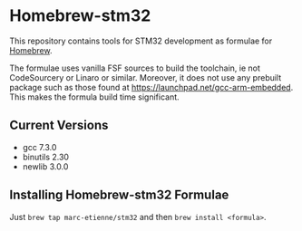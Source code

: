 Homebrew-stm32
============
This repository contains tools for STM32 development as formulae for [Homebrew](https://github.com/mxcl/homebrew).

The formulae uses vanilla FSF sources to build the toolchain, ie not CodeSourcery or Linaro or similar.
Moreover, it does not use any prebuilt package such as those found at https://launchpad.net/gcc-arm-embedded. This makes the formula build time significant.

Current Versions
----------------
- gcc 7.3.0
- binutils 2.30
- newlib 3.0.0

Installing Homebrew-stm32 Formulae
--------------------------------
Just `brew tap marc-etienne/stm32` and then `brew install <formula>`.
